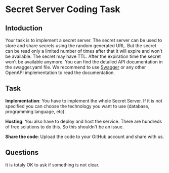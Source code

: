 # Secret Server Coding Task

## Intoduction
Your task is to implement a secret server. The secret server can be used to store and share secrets
using the random generated URL. But the secret can be read only a limited number of times after that
it will expire and won’t be available. The secret may have TTL. After the expiration time the secret
won’t be available anymore. You can find the detailed API documentation in the swagger.yaml file.
We recommend to use [Swagger](https://editor.swagger.io/) or any other OpenAPI implementation to
read the documentation. 

## Task
**Implementation**: You have to implement the whole Secret Server. If it is not specified you can choose the technology
you want to use (database, programming language, etc).

**Hosting**: You also have to deploy and host the service. There are hundreds of free solutions to do this. So this shouldn't
be an issue. 

**Share the code**: Upload the code to your GitHub account and share with us.

## Questions
It is totaly OK to ask if something is not clear. 


